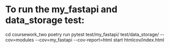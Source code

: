 # To run the my_fastapi and data_storage test:

cd coursework_two
poetry run pytest test/my_fastapi/ test/data_storage/ --cov=modules --cov=my_fastapi --cov-report=html
start htmlcov/index.html
